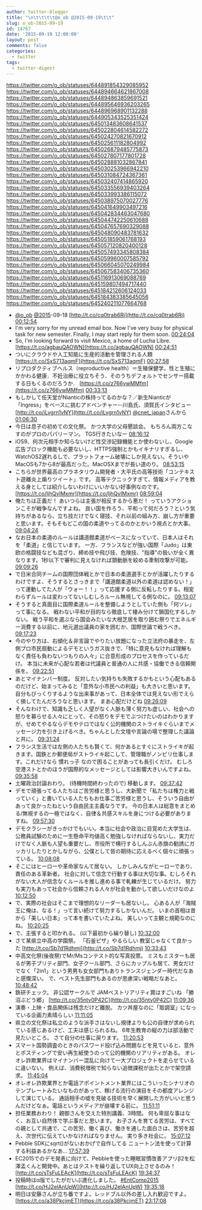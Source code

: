 ```yaml
---
author: twitter-blogger
title: "\n\t\t\t\t@o_ob @2015-09-19\t\t"
slug: o_ob-2015-09-19
id: 14767
date: '2015-09-19 12:00:00'
layout: post
comments: false
categories:
  - twitter
tags:
  - twitter-digest
---
```


https://twitter.com/o_ob/statuses/644891854329085952 https://twitter.com/o_ob/statuses/644894664621867008 https://twitter.com/o_ob/statuses/644894863859691521 https://twitter.com/o_ob/statuses/644895646936203265 https://twitter.com/o_ob/statuses/644896968901132288 https://twitter.com/o_ob/statuses/644905343525351424 https://twitter.com/o_ob/statuses/645013483608641537 https://twitter.com/o_ob/statuses/645022804614582272 https://twitter.com/o_ob/statuses/645024270821670912 https://twitter.com/o_ob/statuses/645025611182804992 https://twitter.com/o_ob/statuses/645026879485775873 https://twitter.com/o_ob/statuses/645027807177801728 https://twitter.com/o_ob/statuses/645028881032867841 https://twitter.com/o_ob/statuses/645030253966942210 https://twitter.com/o_ob/statuses/645031084724367361 https://twitter.com/o_ob/statuses/645032407414865920 https://twitter.com/o_ob/statuses/645033556939403264 https://twitter.com/o_ob/statuses/645033993386115072 https://twitter.com/o_ob/statuses/645038975070027776 https://twitter.com/o_ob/statuses/645041649903497216 https://twitter.com/o_ob/statuses/645042834463047680 https://twitter.com/o_ob/statuses/645044742250610688 https://twitter.com/o_ob/statuses/645047657690329088 https://twitter.com/o_ob/statuses/645048090483781632 https://twitter.com/o_ob/statuses/645051859061768193 https://twitter.com/o_ob/statuses/645057120820400128 https://twitter.com/o_ob/statuses/645057493345808384 https://twitter.com/o_ob/statuses/645059960007585792 https://twitter.com/o_ob/statuses/645066045070249984 https://twitter.com/o_ob/statuses/645067583406735360 https://twitter.com/o_ob/statuses/645116913069088769 https://twitter.com/o_ob/statuses/645159807494717440 https://twitter.com/o_ob/statuses/645184212606124033 https://twitter.com/o_ob/statuses/645184383385645056 https://twitter.com/o_ob/statuses/645240211077664768  

*   [@o_ob](https://twitter.com/o_ob) [@2015](https://twitter.com/2015)-09-18 [http://t.co/cq0trab6Ri](http://t.co/cq0trab6Ri) [00:12:54](https://twitter.com/o_ob/statuses/644891854329085952)
*   I'm very sorry for my unread email box. Now I've very busy for physical task for new semester. Finally, I may start reply for them soon. [00:24:04](https://twitter.com/o_ob/statuses/644894664621867008)
*   So, I'm looking forward to visit Mexico, a home of Lucha Libre. [https://t.co/agbauQAOWN](https://t.co/agbauQAOWN) [00:24:51](https://twitter.com/o_ob/statuses/644894863859691521)
*   ついにクラウドや人工知能に生産的活動を管理される人類 [https://t.co/SxS713aqmF](https://t.co/SxS713aqmF) [00:27:58](https://twitter.com/o_ob/statuses/644895646936203265)
*   リプロダクティブヘルス（reproductive health）＝生殖保健学，性と生殖にかかわる健康．不妊治療に役立ちそう．そのうちデフォルトでセンサー搭載する日もくるのだろうか． [https://t.co/z766ywMMfm](https://t.co/z766ywMMfm) [00:33:13](https://twitter.com/o_ob/statuses/644896968901132288)
*   もしかして任天堂がNianticの株持ってるのかな？／新生Nianticが「Ingress」をベースに挑むアドベンチャー--川島氏、須賀氏インタビュー [http://t.co/iLvgrn1vNY](http://t.co/iLvgrn1vNY) [@cnet_japan](https://twitter.com/cnet_japan)さんから [01:06:30](https://twitter.com/o_ob/statuses/644905343525351424)
*   今日は息子の初めての文化祭。 かつ大学の父母懇談会。 もちろん両方こなすのがプロのパパリーマン。 TGS行きたいなー [08:16:12](https://twitter.com/o_ob/statuses/645013483608641537)
*   iOS9、何次元相手か知らないけど性交渉記録機能とか使わないし、Google広告ブロック機能も必要ないし、HTTPS強制とかもイキナリすぎるし、WatchOS2遅れるしで、プラットフォーム破壊にしか見えない。そういやMacOSも7から8が最高だった。MacOSXまでが長い道のり。 [08:53:15](https://twitter.com/o_ob/statuses/645022804614582272)
*   こちらが世界最高のプラネタリウム開発者・大平氏の高等技術「コンテキスト遊離炎上煽りツイート」です。 高等テクニックすぎて、情報メディアを教える身としては紹介しないわけにいいかない好事例なのです。 [https://t.co/ljhQvIMxmr](https://t.co/ljhQvIMxmr) [08:59:04](https://twitter.com/o_ob/statuses/645024270821670912)
*   俺たちは正義だ！ あいつらは主張が相反するから悪だ！ っていうアクションこそが戦争なんですよね。 良い国を作ろう、平和って何だろう？という気持ちがあるなら、立ち技だけでなく寝技、それ以前の組み方、崩し方が重要と思います。そもそもどこの国の柔道やってるのかとかいう視点とか大事。 [09:04:24](https://twitter.com/o_ob/statuses/645025611182804992)
*   なお日本の柔道のルールは講道館柔道がベースになっていて、日本人はそれを「柔道」と信じています。 一方、フランスなどが強い国際「Judo」は東欧の格闘技なども混ざり、締め技や飛び技、危険技、"指導"の扱いが全く異なります。1秒以下で審判に見えなければ頚動脈を絞める牽制攻撃が可能。 [09:09:26](https://twitter.com/o_ob/statuses/645026879485775873)
*   で日米合同チームの国際団体戦とかで日本の柔道選手とかが活躍したりするわけですよ、そうするとさっきまで「講道館柔道以外の柔道は認めない！」って運動してた人が「ウォー！！」って応援する側に反転したりする。相変わらずルールは変わってないしむしろルール無視してる側なのに。 [09:13:07](https://twitter.com/o_ob/statuses/645027807177801728)
*   そうすると真面目に国際柔道ルールを整備しようとしていた側も「何ソレ」って事になる。 戦わない平和が目的なら徹底して棲み分けて鎖国化するしかない。 戦う平和を選ぶなら国会みたいな大根芝居を取り囲む祭りでエネルギー消費する以前に、地元選出議員の家を囲むか、国際世論で戦うべき。 [09:17:23](https://twitter.com/o_ob/statuses/645028881032867841)
*   今のやり方は、右傾化＆非言論でやりたい放題になった立法府の暴走を、左側プロ市民扇動によるデモというガス抜きで、「特に意見もなければ理解もなく責任も負わないつもりの人々」に合意形成のプロセスを作っているだけ。 本当に未来が心配な若者は代議員と普通の人に共感・協働できる信頼関係を。 [09:22:51](https://twitter.com/o_ob/statuses/645030253966942210)
*   あとマイナンバー制度。 反対したい気持ちも失敗するかもという心配もあるのだけど、始まってみると「意外な小市民への利益」も大きいと思います。 自分もびっくりするような出来事があって、日本全体では見えない形でえらく損してたんだろうなと思います。 まあ心配だけどね [09:26:09](https://twitter.com/o_ob/statuses/645031084724367361)
*   そんなわけで、知識も乏しく人望がなく人脈も薄く努力も虚しい、社会への怒りを募らせる人々にとって、その怒りをデモでぶつけたいのはわかりますが、せめてやるならデモやテロではなく公的機関のストライキぐらいまでメッセージ力を引き上げるべき。ちゃんとした文壇や言論の場で整理した議論と共に。 [09:31:24](https://twitter.com/o_ob/statuses/645032407414865920)
*   フランス生活では左側の人たちも賢くて、何かあるとすぐにストライキが起きます。国鉄とか郵便局がストライキ起こして、管理職がノンビリ仕事します。これだけなら 慣れっ子 なので困ることがあっても長引くだけ。 むしろ空港ストとかのほうが国際的なメッセージとしては影響大きいんですよね。 [09:35:58](https://twitter.com/o_ob/statuses/645033556939403264)
*   土曜政治討論おわり。 (待機時間終わったので) 移動します。 [09:37:42](https://twitter.com/o_ob/statuses/645033993386115072)
*   デモで頑張ってる人たちはご苦労様と思うし、大新聞で「私たちは権力と戦っていく」と書いている人たちもお仕事ご苦労様と思うし、そういう自由があって良かったねという自由民主主義なうです。 今の日本人は総意をまとめる/無視するの一極ではなく、自律＆共感スキルを身につける必要がありますね。 [09:57:30](https://twitter.com/o_ob/statuses/645038975070027776)
*   デモクラシーがきっかけでもいい。本当に社会や政治に目覚めた大学生は、公務員試験のために一生懸命平均値高く勉強しなければならないし、実力だけでなく人脈も人望も重要だし、市役所で横行するしんぶん赤旗の勧誘にガッカリしたりとかしながら、公僕として皆の期待に応えるべく個々に頑張っている。 [10:08:08](https://twitter.com/o_ob/statuses/645041649903497216)
*   そこにはヒーローや革命家なんて居ない。 しかしみんながヒーローであり、責任のある革新者。 社会に対して信念で行動する事は大切な事。むしろそれがない大人が信念なくルールを推し進める事で軋轢が生じているだけ。 努力も実力もあって社会から信頼される人々が社会を動かして欲しいだけなのよ [10:12:50](https://twitter.com/o_ob/statuses/645042834463047680)
*   で、実際の社会はそこまで理想的なリーダーも居ないし。 心ある人が「海賊王に俺は、なる！」って言い続けて努力するしかないんだ。 いまの首相は昔から「美しい日本」って本を書いていたよね。 美しいって主観と規範なのにね。 [10:20:25](https://twitter.com/o_ob/statuses/645044742250610688)
*   で、主張すると叩かれる。 (以下最初から繰り替し) [10:32:00](https://twitter.com/o_ob/statuses/645047657690329088)
*   さて某県立中高の学園祭。 「石釜ピザ」やるらしい 教室じゃなくて良かった [http://t.co/Sb7d1Rdhmj](http://t.co/Sb7d1Rdhmj) [10:33:43](https://twitter.com/o_ob/statuses/645048090483781632)
*   中高文化祭(後夜祭)でMr/Msコンテスト的な写真投票。 ミスもミスターも居るが男子プリティ部門、女子クール部門、さらにカップルも居て、男女だけでなく「2in1」という男男も女女部門もありトランスジェンダー時代だなあと感慨深い。 で、ベスト先生部門もあるのが思慮深い戦略だなあと。 [10:48:42](https://twitter.com/o_ob/statuses/645051859061768193)
*   鉄研チェック。 非公認サークルで JAMベストリアリティ賞はすごいね 「勝沼ぶどう郷」 [http://t.co/35ntv0P42C](http://t.co/35ntv0P42C) [11:09:36](https://twitter.com/o_ob/statuses/645057120820400128)
*   演奏・上映・食品関係は残念だけど離脱。 カツ丼屋なのに「取調室」になっている企画力素晴らしい [11:11:05](https://twitter.com/o_ob/statuses/645057493345808384)
*   県立の文化祭は私立のような派手さはないし規律よりも公の自律が求められている感じあるけど、工夫は感じられるね。 6年生教育の縦の力は部活動で見たいところ。 さて自分の仕事に戻ります。 [11:20:53](https://twitter.com/o_ob/statuses/645059960007585792)
*   スマート国勢調査のときのパスワード投げ込み問題などを見ていると、意外とポスティングで安い再生紙使うのって公的機関のリアリティがある。 オレオレ詐欺業界はマイナンバー混乱に向けて一大プロジェクトを走らせているに違いない。 例えば、消費税増税で知らない追徴課税が出たとかで架空請求。 [11:45:04](https://twitter.com/o_ob/statuses/645066045070249984)
*   オレオレ詐欺業界とか電話アポイントメント業界にはこういったシナリオのテンプレートみたいなものがあって、稼げる流行の演目をその都度アレンジして演じている。 通話相手の嘘を見破る技術を早く展開した方がいいと思うんだけどなぁ。電話というメディアが崩壊する前に。 [11:51:11](https://twitter.com/o_ob/statuses/645067583406735360)
*   担任業務おわり！ 親御さんを交えた特別講義、3時間。 何も卑屈な事はなく、お互い自然体で学ぶ事だと思います。 お子さんを育てる苦労は、すべての親として共通で、この苦労、働く喜び、働きを通した面白さは、苦労を超え、次世代に伝えていかなければなりません。 実り多き社会に。 [15:07:12](https://twitter.com/o_ob/statuses/645116913069088769)
*   Pebble SDKにsqrt()がないおかげで自作してる ニュートン法を使って計算する利益あるかなあ... [17:57:39](https://twitter.com/o_ob/statuses/645159807494717440)
*   EC2015でのデモ発表に向けて、Pebbleを使った睡眠習慣改善アプリβ2を松澤孟くんと開発中。あとはテストを繰り返してUX向上させるのみ！ [http://t.co/sTsFuLEAcK](http://t.co/sTsFuLEAcK) [19:34:37](https://twitter.com/o_ob/statuses/645184212606124033)
*   投稿時はα版でしたがだいぶ進化しました。 [#EntComp2015](https://twitter.com/search?q=%23EntComp2015&src=hash) [http://t.co/HJ2elAnUpW](http://t.co/HJ2elAnUpW) [19:35:18](https://twitter.com/o_ob/statuses/645184383385645056)
*   明日は安藤さんが立ち番ですよ。レッドブル以外の差し入れ歓迎ですよ。 [https://t.co/a38PkcjmET](https://t.co/a38PkcjmET) [23:17:08](https://twitter.com/o_ob/statuses/645240211077664768)